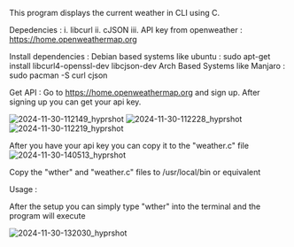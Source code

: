 This program displays the current weather in CLI using C.

Depedencies :
  i. libcurl
  ii. cJSON
  iii. API key from openweather : https://home.openweathermap.org

Install dependencies : 
  Debian based systems like ubuntu : sudo apt-get install libcurl4-openssl-dev libcjson-dev
  Arch Based Systems like Manjaro : sudo pacman -S curl cjson

Get API : 
Go to https://home.openweathermap.org and sign up.
After signing up you can get your api key.


![2024-11-30-112149_hyprshot](https://github.com/user-attachments/assets/03a19e1a-28c3-405f-b048-89ded38571c3)
![2024-11-30-112228_hyprshot](https://github.com/user-attachments/assets/73de58a2-9237-4b11-bb05-9e3af657abdb)
![2024-11-30-112219_hyprshot](https://github.com/user-attachments/assets/121ba0ea-4b8d-45ae-98bc-0dd8fb89e179)


After you have your api key you can copy it to the "weather.c" file ![2024-11-30-140513_hyprshot](https://github.com/user-attachments/assets/23d27aeb-7f70-480f-8a47-e20bd7cf94fa)

Copy the "wther" and "weather.c" files to /usr/local/bin or equivalent


Usage :

After the setup you can simply type "wther" into the terminal and the program will execute 

![2024-11-30-132030_hyprshot](https://github.com/user-attachments/assets/24da94c0-d9d7-4ea8-a977-c50c369d4ad2)






